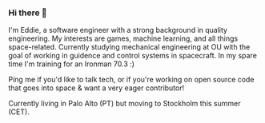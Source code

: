 ### Hi there 👋

I'm Eddie, a software engineer with a strong background in quality engineering. My interests are games, machine learning, and all things space-related. Currently studying mechanical engineering at OU with the goal of working in guidence and control systems in spacecraft. In my spare time I'm training for an Ironman 70.3 :) 

Ping me if you'd like to talk tech, or if you're working on open source code that goes into space & want a very eager contributor! 

Currently living in Palo Alto (PT) but moving to Stockholm this summer (CET). 
